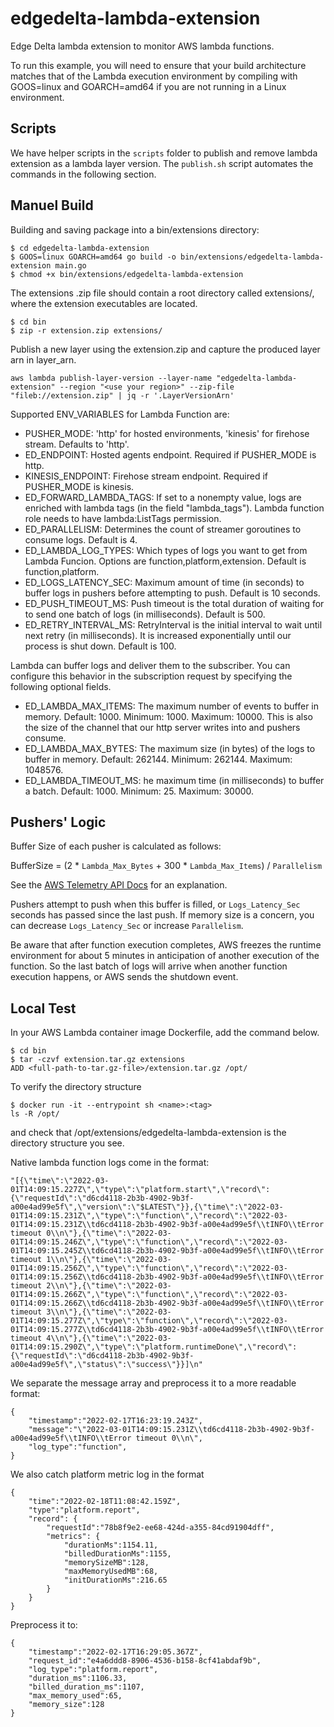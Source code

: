 # edgedelta-lambda-extension
Edge Delta lambda extension to monitor AWS lambda functions.

To run this example, you will need to ensure that your build architecture matches that of the Lambda execution environment by compiling with GOOS=linux and GOARCH=amd64 if you are not running in a Linux environment.

## Scripts

We have helper scripts in the `scripts` folder to publish and remove lambda extension as a lambda layer version.
The `publish.sh` script automates the commands in the following section.

## Manuel Build

Building and saving package into a bin/extensions directory:

```
$ cd edgedelta-lambda-extension
$ GOOS=linux GOARCH=amd64 go build -o bin/extensions/edgedelta-lambda-extension main.go
$ chmod +x bin/extensions/edgedelta-lambda-extension
```

The extensions .zip file should contain a root directory called extensions/, where the extension executables are located.

```
$ cd bin
$ zip -r extension.zip extensions/
```

Publish a new layer using the extension.zip and capture the produced layer arn in layer_arn.

```
aws lambda publish-layer-version --layer-name "edgedelta-lambda-extension" --region "<use your region>" --zip-file  "fileb://extension.zip" | jq -r '.LayerVersionArn'
```

Supported ENV_VARIABLES for Lambda Function are:

- PUSHER_MODE: 'http' for hosted environments, 'kinesis' for firehose stream. Defaults to 'http'.
- ED_ENDPOINT: Hosted agents endpoint. Required if PUSHER_MODE is http.
- KINESIS_ENDPOINT: Firehose stream endpoint. Required if PUSHER_MODE is kinesis.
- ED_FORWARD_LAMBDA_TAGS: If set to a nonempty value, logs are enriched with lambda tags (in the field "lambda_tags"). Lambda function role needs to have lambda:ListTags permission.
- ED_PARALLELISM: Determines the count of streamer goroutines to consume logs. Default is 4.
- ED_LAMBDA_LOG_TYPES: Which types of logs you want to get from Lambda Funcion. Options are function,platform,extension. Default is function,platform.
- ED_LOGS_LATENCY_SEC: Maximum amount of time (in seconds) to buffer logs in pushers before attempting to push. Default is 10 seconds.
- ED_PUSH_TIMEOUT_MS: Push timeout is the total duration of waiting for to send one batch of logs (in milliseconds). Default is 500.
- ED_RETRY_INTERVAL_MS: RetryInterval is the initial interval to wait until next retry (in milliseconds). It is increased exponentially until our process is shut down. Default is 100.
  
Lambda can buffer logs and deliver them to the subscriber. You can configure this behavior in the subscription request by specifying the following optional fields.
- ED_LAMBDA_MAX_ITEMS: The maximum number of events to buffer in memory. Default: 1000. Minimum: 1000. Maximum: 10000. This is also the size of the channel that our http server writes into and pushers consume.
- ED_LAMBDA_MAX_BYTES: The maximum size (in bytes) of the logs to buffer in memory. Default: 262144. Minimum: 262144. Maximum: 1048576.
- ED_LAMBDA_TIMEOUT_MS: he maximum time (in milliseconds) to buffer a batch. Default: 1000. Minimum: 25. Maximum: 30000.

## Pushers' Logic

Buffer Size of each pusher is calculated as follows:

BufferSize = (2 * `Lambda_Max_Bytes` + 300 * `Lambda_Max_Items`) / `Parallelism`

See the [AWS Telemetry API Docs]( https://docs.aws.amazon.com/lambda/latest/dg/telemetry-api.html) for an explanation.

Pushers attempt to push when this buffer is filled, or `Logs_Latency_Sec` seconds has passed since the last push.
If memory size is a concern, you can decrease `Logs_Latency_Sec` or increase `Parallelism`.

Be aware that after function execution completes, AWS freezes the runtime environment for about 5 minutes in anticipation of another execution of the function. So the last batch of logs will arrive when another function execution happens, or AWS sends the shutdown event.

## Local Test
In your AWS Lambda container image Dockerfile, add the command below.
```
$ cd bin
$ tar -czvf extension.tar.gz extensions
ADD <full-path-to-tar.gz-file>/extension.tar.gz /opt/
```
To verify the directory structure

```
$ docker run -it --entrypoint sh <name>:<tag>
ls -R /opt/ 
```
and check that /opt/extensions/edgedelta-lambda-extension is the directory structure you see.

Native lambda function logs come in the format: 
```
"[{\"time\":\"2022-03-01T14:09:15.227Z\",\"type\":\"platform.start\",\"record\":{\"requestId\":\"d6cd4118-2b3b-4902-9b3f-a00e4ad99e5f\",\"version\":\"$LATEST\"}},{\"time\":\"2022-03-01T14:09:15.231Z\",\"type\":\"function\",\"record\":\"2022-03-01T14:09:15.231Z\\td6cd4118-2b3b-4902-9b3f-a00e4ad99e5f\\tINFO\\tError timeout 0\\n\"},{\"time\":\"2022-03-01T14:09:15.246Z\",\"type\":\"function\",\"record\":\"2022-03-01T14:09:15.245Z\\td6cd4118-2b3b-4902-9b3f-a00e4ad99e5f\\tINFO\\tError timeout 1\\n\"},{\"time\":\"2022-03-01T14:09:15.256Z\",\"type\":\"function\",\"record\":\"2022-03-01T14:09:15.256Z\\td6cd4118-2b3b-4902-9b3f-a00e4ad99e5f\\tINFO\\tError timeout 2\\n\"},{\"time\":\"2022-03-01T14:09:15.266Z\",\"type\":\"function\",\"record\":\"2022-03-01T14:09:15.266Z\\td6cd4118-2b3b-4902-9b3f-a00e4ad99e5f\\tINFO\\tError timeout 3\\n\"},{\"time\":\"2022-03-01T14:09:15.277Z\",\"type\":\"function\",\"record\":\"2022-03-01T14:09:15.277Z\\td6cd4118-2b3b-4902-9b3f-a00e4ad99e5f\\tINFO\\tError timeout 4\\n\"},{\"time\":\"2022-03-01T14:09:15.290Z\",\"type\":\"platform.runtimeDone\",\"record\":{\"requestId\":\"d6cd4118-2b3b-4902-9b3f-a00e4ad99e5f\",\"status\":\"success\"}}]\n"
```
 
 We separate the message array and preprocess it to a more readable format: 
```
{
	"timestamp":"2022-02-17T16:23:19.243Z",
	"message":"\"2022-03-01T14:09:15.231Z\\td6cd4118-2b3b-4902-9b3f-a00e4ad99e5f\\tINFO\\tError timeout 0\\n\",
	"log_type":"function",
}

```

We also catch platform metric log in the format
```
{
    "time":"2022-02-18T11:08:42.159Z",
    "type":"platform.report",
    "record": {
        "requestId":"78b8f9e2-ee68-424d-a355-84cd91904dff",
        "metrics": {
            "durationMs":1154.11,
            "billedDurationMs":1155,
            "memorySizeMB":128,
            "maxMemoryUsedMB":68,
            "initDurationMs":216.65
        }
    }
}
```

Preprocess it to: 
```
{
	"timestamp":"2022-02-17T16:29:05.367Z",
	"request_id":"e4a6ddd8-8906-4536-b158-8cf41abdaf9b",
	"log_type":"platform.report",
	"duration_ms":1106.33,
	"billed_duration_ms":1107,
	"max_memory_used":65,
	"memory_size":128
}
```